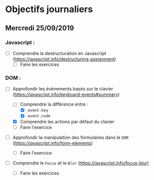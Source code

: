 # Objectifs journaliers

## Mercredi 25/09/2019

### Javascript :

- [ ] Comprendre la destructuration en Javascript (https://javascript.info/destructuring-assignment)
  - [ ] Faire les exercices

### DOM :

- [ ] Approfondir les évènements basés sur le clavier (https://javascript.info/keyboard-events#summary)

  - [ ] Comprendre la différence entre :
    - [x] `event.key`
    - [x] `event.code`
  - [x] Comprendre les actions par défaut du clavier
  - [ ] Faire l'exercice

- [ ] Approfondir la manipulation des formulaires dans le `DOM` (https://javascript.info/form-elements)

  - [ ] Faire l'exercice

- [ ] Comprendre le `Focus` et le `Blur` (https://javascript.info/focus-blur)
  - [ ] Faire les exercices
